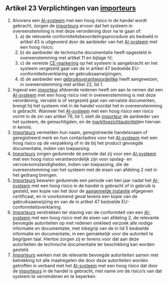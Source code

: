## Artikel 23 Verplichtingen van [importeurs](a3.md#^importeur)

1. Alvorens een [AI-systeem](a3.md#^ai-systeem) met een hoog risico in de handel wordt gebracht, zorgen de [importeurs](a3.md#^importeur) ervoor dat het systeem in overeenstemming is met deze verordening door na te gaan of:
   1. a) de relevante conformiteitsbeoordelingsprocedure als bedoeld in artikel 43 is uitgevoerd door de aanbieder van het [AI-systeem](a3.md#^ai-systeem) met een hoog risico;
   2. b) de aanbieder de technische documentatie heeft opgesteld in overeenstemming met artikel 11 en bijlage IV;
   3. c) de vereiste [CE-markering](a3.md#^ce) op het systeem is aangebracht en het systeem vergezeld gaat van de in artikel 47 bedoelde EU-conformiteitsverklaring en gebruiksaanwijzingen;
   4. d) de aanbieder een [gebruiksverantwoordelijke](a3.md#^gemachtigde) heeft aangewezen, in overeenstemming met artikel 22, lid 1.
2. Ingeval een [importeur](a3.md#^importeur) afdoende redenen heeft om aan te nemen dat een [AI-systeem](a3.md#^ai-systeem) met een hoog risico niet in overeenstemming is met deze verordening, vervalst is of vergezeld gaat van vervalste documenten, brengt hij het systeem niet in de handel voordat het in overeenstemming is gebracht. Wanneer het [AI-systeem](a3.md#^ai-systeem) met een hoog risico een risico vormt in de zin van artikel 79, lid 1, stelt de [importeur](a3.md#^importeur) de aanbieder van het systeem, de gemachtigden, en de [markttoezichtautoriteit](a3.md#^mta)en hiervan in kennis.
3. [Importeurs](a3.md#^importeur) vermelden hun naam, geregistreerde handelsnaam of geregistreerd merk en hun contactadres voor het [AI-systeem](a3.md#^ai-systeem) met een hoog risico op de verpakking of in de bij het product gevoegde documentatie, indien van toepassing.
4. [Importeurs](a3.md#^importeur) zorgen gedurende de periode dat zij voor een [AI-systeem](a3.md#^ai-systeem) met een hoog risico verantwoordelijk zijn voor opslag- en vervoersomstandigheden, indien van toepassing, die de overeenstemming van het systeem met de eisen van afdeling 2 niet in het gedrang brengen.
5. [Importeurs](a3.md#^importeur) bewaren gedurende een periode van tien jaar nadat het [AI-systeem](a3.md#^ai-systeem) met een hoog risico in de handel is gebracht of in gebruik is gesteld, een kopie van het door de [aangemelde instantie](a3.md#^aanins) afgegeven certificaat, en in voorkomend geval tevens een kopie van de gebruiksaanwijzing en van de in artikel 47 bedoelde EU-conformiteitsverklaring.
6. [Importeurs](a3.md#^importeur) verstrekken ter staving van de conformiteit van een [AI-systeem](a3.md#^ai-systeem) met een hoog risico met de eisen van afdeling 2, de relevante bevoegde autoriteiten op met redenen omkleed verzoek alle nodige informatie en documentatie, met inbegrip van de in lid 5 bedoelde informatie en documentatie, in een gemakkelijk voor die autoriteit te begrijpen taal. Hiertoe zorgen zij er tevens voor dat aan deze autoriteiten de technische documentatie ter beschikking kan worden gesteld.
7. [Importeurs](a3.md#^importeur) werken met de relevante bevoegde autoriteiten samen met betrekking tot alle maatregelen die door deze autoriteiten worden getroffen in verband met het [AI-systeem](a3.md#^ai-systeem) met een hoog risico dat door de [importeurs](a3.md#^importeur) in de handel is gebracht, met name om de risico’s van dat systeem te verminderen en te beperken.
